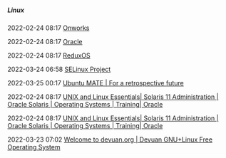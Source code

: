 #####  Linux

2022-02-24 08:17 [Onworks](https://www.onworks.net/?amp=0&service=lang-en-en)

2022-02-24 08:17 [Oracle](https://www.oracle.com/linux/)

2022-02-24 08:17 [ReduxOS](https://improvmx.com/)

2022-03-24 06:58 [SELinux Project](https://github.com/SELinuxProject)

2022-03-25 00:17 [Ubuntu MATE | For a retrospective future](https://ubuntu-mate.org/)

2022-02-24 08:17 [UNIX and Linux Essentials| Solaris 11 Administration | Oracle Solaris | Operating Systems | Training| Oracle](https://education.oracle.com/oracle-it-infrastructure-learning-subscription/ls_50041)

2022-02-24 08:17 [UNIX and Linux Essentials| Solaris 11 Administration | Oracle Solaris | Operating Systems | Training| Oracle](https://education.oracle.com/pls/web_prod-plq-dad/db_pages.getpage?get_params=dc%3AD76989%2Cclang%3AEN&page_id=609)

2022-03-23 07:02 [Welcome to devuan.org | Devuan GNU+Linux Free Operating System](https://www.devuan.org/)



